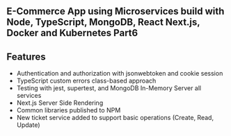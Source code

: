 ## E-Commerce App using Microservices build with Node, TypeScript, MongoDB, React Next.js, Docker and Kubernetes Part6

## Features

- Authentication and authorization with jsonwebtoken and cookie session
-  TypeScript custom errors class-based approach
- Testing with jest, supertest, and MongoDB In-Memory Server all services 
- Next.js Server Side Rendering
- Common libraries published to NPM
- New ticket service added to support basic operations (Create, Read, Update)
